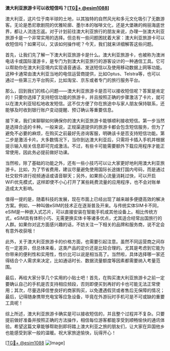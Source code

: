 **澳大利亚旅游卡可以收短信吗？[[TG💪+ @esim1088](https://t.me/s/esim1088)]**

澳大利亚，这片位于南半球的土地，以其独特的自然风光和多元文化吸引了无数游客。无论是悉尼歌剧院的优雅轮廓、墨尔本的咖啡文化，还是大堡礁的绚丽海底世界，都让人流连忘返。对于计划前往澳大利亚旅行的朋友来说，办理一张澳大利亚旅游卡是一个非常实用的选择。但总有一些问题困扰着大家：澳大利亚旅游卡可以收短信吗？如果可以，又该如何操作呢？今天，我们就来详细解答这些问题。

首先，让我们先了解一下澳大利亚旅游卡是什么。澳大利亚旅游卡，也被称为澳洲电话卡或国际漫游卡，是专门为到澳大利亚旅行的游客设计的一种通信工具。它可以帮助你在澳大利亚境内实现语音通话、发送短信以及使用移动数据上网等功能。这种卡通常由澳大利亚当地的电信运营商提供，比如Optus、Telstra等，也可以通过一些第三方平台购买，比如淘宝、京东或者专门的旅行服务平台。

那么，回到我们的核心问题——澳大利亚旅游卡是否可以接收短信呢？答案是肯定的！只要你选择了支持短信功能的旅游卡，并且按照正确的步骤激活了卡片，就可以在澳大利亚轻松地收发短信。这不仅方便了你在旅途中与家人朋友保持联系，还能够及时收到银行账户变动提醒、预订确认等重要信息。

接下来，我们来聊聊如何确保你的澳大利亚旅游卡能够顺利接收短信。第一步当然是选择合适的卡种。一般来说，正规渠道提供的旅游卡都会包含短信服务，但为了避免不必要的麻烦，在购买之前最好先咨询客服，明确该卡是否支持短信功能。第二步是激活卡片。大多数情况下，当你到达澳大利亚后，只需将卡插入手机并根据提示输入相关信息即可完成激活。不过，有些卡可能需要额外下载应用程序才能正常使用，因此务必提前做好功课。

当然啦，除了基础的功能之外，还有一些小技巧可以让大家更好地利用澳大利亚旅游卡。比如，为了节省费用，建议尽量避免使用国际长途拨打国内号码，而是通过社交软件进行视频通话或语音聊天；另外，如果担心流量消耗过快，可以开启WiFi优先模式，这样即使不小心打开了某些耗费流量的应用程序，也不会对账单造成太大影响。

值得一提的是，随着科技的发展，现在市面上已经出现了越来越多便捷高效的解决方案。例如，一种叫做eSIM的技术正在逐渐普及开来。与传统实体SIM卡不同，eSIM是一种嵌入式芯片，可以直接安装在智能手机或其他设备上。相比传统方式，eSIM具有体积小巧、无需更换实体卡等诸多优点，尤其适合经常出国旅行的人群。如果你对这方面感兴趣的话，不妨关注一下相关的品牌和服务商，说不定会有意外收获哦！

此外，关于澳大利亚旅游卡的价格方面，也需要引起注意。虽然不同运营商之间存在一定差异，但总体来看，这类产品的定价还是比较合理的。尤其是考虑到它能为你带来的便利性和实用性，性价比可以说是相当高了。当然啦，具体选择哪一家还得结合个人需求来决定，比如通话时长、数据流量额度等因素都需要纳入考量范围。

最后，再给大家分享几个实用的小贴士吧！首先，在购买澳大利亚旅游卡之前一定要确认自己的手机是否支持相应频段，否则即便买到再好的卡也可能无法正常使用；其次，尽量选择信誉良好的商家购买，以免遭遇假货或者售后无保障的情况；最后，记得随身携带充电宝等应急设备，毕竟在外游玩时手机可是不可或缺的重要工具呢！

综上所述，澳大利亚旅游卡确实是可以接收短信的，并且整个过程并不复杂。只要提前做好准备并按照正确的方法操作，相信每位游客都能享受到顺畅愉快的通讯体验。希望这篇文章能够帮助到即将踏上澳大利亚之旅的朋友们，让大家在异国他乡也能感受到家一般的温暖。祝大家旅途愉快，玩得开心！

[[TG💪+ @esim1088](https://t.me/s/esim1088) ![Image](https://i.postimg.cc/4NQfJmqS/Snipaste-2025-05-13-00-14-12.png)]